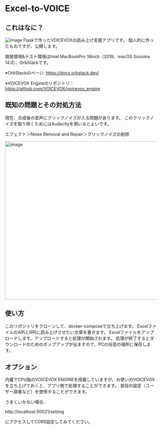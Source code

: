 # Excel-to-VOICE

## これはなに？
![image](https://github.com/limonene213u/Excel-to-VOICE/assets/57677762/cb0e4f2f-ce6c-4ee4-9627-55b828a7f522)
Flaskで作ったVOICEVOXの読み上げ支援アプリです。
個人的に作ったものですが、公開します。

開発環境&テスト環境はIntel MacBookPro 16inch（2019、macOS Sonoma 14.0）、OrbStackです。

※OrbStackのページ:
https://docs.orbstack.dev/

※VOICEVOX Engineのリポジトリ：
https://github.com/VOICEVOX/voicevox_engine

## 既知の問題とその対処方法
現在、合成後の音声にクリックノイズが入る問題があります。
このクリックノイズを取り除くためにはAudacityを用いるとよいです。

エフェクト＞Noise Removal and Repair＞クリックノイズの削除

<img width="522" alt="image" src="https://github.com/limonene213u/Excel-to-VOICE/assets/57677762/51545ff3-e50b-40ce-82bd-d6f2e9395b2e">

## 使い方
このリポジトリをクローンして、docker-composeで立ち上げます。
ExcelファイルのA列とB列に読み上げさせたい文章を書きます。
Excelファイルをアップロードします。アップロードすると処理が開始されます。
処理が終了するとダウンロードのためのポップアップが出ますので、PCの任意の場所に保存します。

## オプション
内蔵でCPU版のVOICEVOX ENGINEを搭載していますが、お使いのVOICEVOXを立ち上げておくと、アプリ側で処理することができます。
普段の設定（ユーザー辞書など）を使用することができます。

うまくいかない場合、

http://localhost:50021/setting

にアクセスしてCORS設定してみてください。

